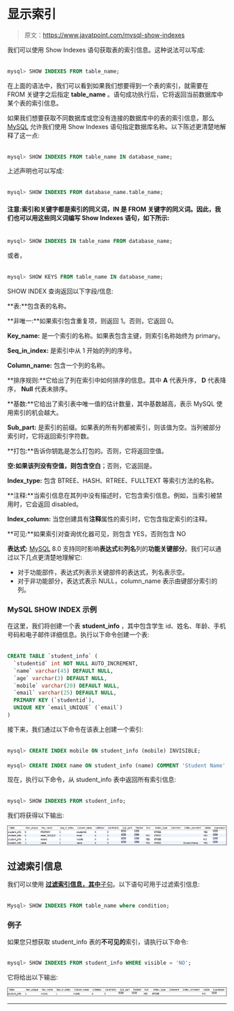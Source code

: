 # 显示索引

> 原文：<https://www.javatpoint.com/mysql-show-indexes>

我们可以使用 Show Indexes 语句获取表的索引信息。这种说法可以写成:

```sql

mysql> SHOW INDEXES FROM table_name;

```

在上面的语法中，我们可以看到如果我们想要得到一个表的索引，就需要在 FROM 关键字之后指定 **table_name** 。语句成功执行后，它将返回当前数据库中某个表的索引信息。

如果我们想要获取不同数据库或您没有连接的数据库中的表的索引信息，那么 [MySQL](https://www.javatpoint.com/mysql-tutorial) 允许我们使用 Show Indexes 语句指定数据库名称。以下陈述更清楚地解释了这一点:

```sql

mysql> SHOW INDEXES FROM table_name IN database_name;

```

上述声明也可以写成:

```sql

mysql> SHOW INDEXES FROM database_name.table_name;

```

#### 注意:索引和关键字都是索引的同义词，IN 是 FROM 关键字的同义词。因此，我们也可以用这些同义词编写 Show Indexes 语句，如下所示:

```sql

mysql> SHOW INDEXES IN table_name FROM database_name;

```

或者，

```sql

mysql> SHOW KEYS FROM table_name IN database_name;

```

SHOW INDEX 查询返回以下字段/信息:

**表:**包含表的名称。

**非唯一:**如果索引包含重复项，则返回 1。否则，它返回 0。

**Key_name:** 是一个索引的名称。如果表包含主键，则索引名称始终为 primary。

**Seq_in_index:** 是索引中从 1 开始的列的序号。

**Column_name:** 包含一个列的名称。

**排序规则:**它给出了列在索引中如何排序的信息。其中 **A** 代表升序， **D** 代表降序， **Null** 代表未排序。

**基数:**它给出了索引表中唯一值的估计数量，其中基数越高，表示 MySQL 使用索引的机会越大。

**Sub_part:** 是索引的前缀。如果表的所有列都被索引，则该值为空。当列被部分索引时，它将返回索引字符数。

**打包:**告诉你钥匙是怎么打包的。否则，它将返回空值。

**空:**如果该列没有空值，则包含**空白**；否则，它返回是。

**Index_type:** 包含 BTREE、HASH、RTREE、FULLTEXT 等索引方法的名称。

**注释:**当索引信息在其列中没有描述时，它包含索引信息。例如，当索引被禁用时，它会返回 disabled。

**Index_column:** 当您创建具有**注释**属性的索引时，它包含指定索引的注释。

**可见:**如果索引对查询优化器可见，则包含 YES，否则包含 NO

**表达式:** [MySQL](https://www.javatpoint.com/mysql-tutorial) 8.0 支持同时影响**表达式**和**列名**列的**功能关键部分**。我们可以通过以下几点更清楚地理解它:

*   对于功能部件，表达式列表示关键部件的表达式，列名表示空。
*   对于非功能部分，表达式表示 NULL，column_name 表示由键部分索引的列。

### MySQL SHOW INDEX 示例

在这里，我们将创建一个表 **student_info** ，其中包含学生 id、姓名、年龄、手机号码和电子邮件详细信息。执行以下命令创建一个表:

```sql

CREATE TABLE `student_info` (
  `studentid` int NOT NULL AUTO_INCREMENT,
  `name` varchar(45) DEFAULT NULL,
  `age` varchar(3) DEFAULT NULL,
  `mobile` varchar(20) DEFAULT NULL,
  `email` varchar(25) DEFAULT NULL,
  PRIMARY KEY (`studentid`),
  UNIQUE KEY `email_UNIQUE` (`email`)
)

```

接下来，我们通过以下命令在该表上创建一个索引:

```sql

mysql> CREATE INDEX mobile ON student_info (mobile) INVISIBLE;

mysql> CREATE INDEX name ON student_info (name) COMMENT 'Student Name';

```

现在，执行以下命令，从 student_info 表中返回所有索引信息:

```sql

mysql> SHOW INDEXES FROM student_info;

```

我们将获得以下输出:

![MySQL Show Indexes](img/ef702ecede966b57a66eec27d044c9ca.png)

## 过滤索引信息

我们可以使用 [**过滤索引信息，其中**子句](https://www.javatpoint.com/mysql-where)。以下语句可用于过滤索引信息:

```sql

Mysql> SHOW INDEXES FROM table_name where condition;

```

### 例子

如果您只想获取 student_info 表的**不可见的**索引，请执行以下命令:

```sql

mysql> SHOW INDEXES FROM student_info WHERE visible = 'NO';

```

它将给出以下输出:

![MySQL Show Indexes](img/e7c42a397a894a57303310475885edae.png)

* * *